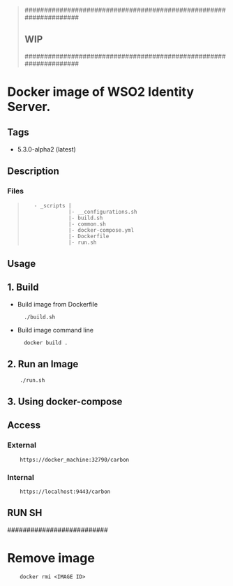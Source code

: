 >##################################################################
>## WIP
>##################################################################

# Docker image of WSO2 Identity Server.

## Tags
- 5.3.0-alpha2 (latest)

## Description

### Files
>        - _scripts |
>                   |- __configurations.sh
>                   |- build.sh
>                   |- common.sh
>                   |- docker-compose.yml
>                   |- Dockerfile
>                   |- run.sh


## Usage

## 1. Build 

* Build image from Dockerfile 

        ./build.sh

* Build image command line

        docker build . 

## 2. Run an Image

        ./run.sh

## 3. Using docker-compose



## Access

### External
        https://docker_machine:32790/carbon

### Internal
    
        https://localhost:9443/carbon




## RUN SH
        



##########################
# Remove image
        docker rmi <IMAGE ID>